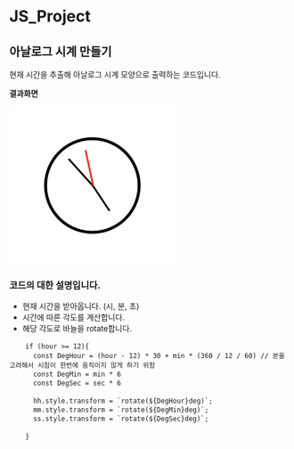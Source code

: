# JS_Project

## 아날로그 시계 만들기

현재 시간을 추출해 아날로그 시계 모양으로 출력하는 코드입니다.

**결과화면**

<img src="image.png" alt='결과 화면' width=300>

<br>

### 코드의 대한 설명입니다.

- 현재 시간을 받아옵니다. (시, 분, 초)
- 시간에 따른 각도를 계산합니다.
- 해당 각도로 바늘을 rotate합니다.

```
    if (hour >= 12){
      const DegHour = (hour - 12) * 30 + min * (360 / 12 / 60) // 분을 고려해서 시침이 한번에 움직이지 않게 하기 위함
      const DegMin = min * 6
      const DegSec = sec * 6

      hh.style.transform = `rotate(${DegHour}deg)`;
      mm.style.transform = `rotate(${DegMin}deg)`;
      ss.style.transform = `rotate(${DegSec}deg)`;

    }
```

